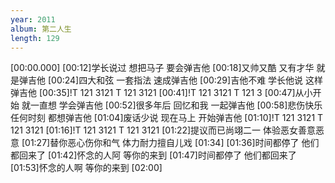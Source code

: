 ```yaml
---
year: 2011
album: 第二人生
length: 129
---
```

[00:00.000]
[00:12]学长说过 想把马子 要会弹吉他
[00:18]又帅又酷 又有才华 就是弹吉他
[00:24]四大和弦 一套指法 速成弹吉他
[00:29]吉他不难 学长他说 这样弹吉他
[00:35]!T 121 3121 T 121 3121
[00:41]!T 121 3121 T 121 3
[00:47]从小开始 就一直想 学会弹吉他
[00:52]很多年后 回忆和我 一起弹吉他
[00:58]悲伤快乐 任何时刻 都想弹吉他
[01:04]废话少说 现在马上 开始弹吉他
[01:10]!T 121 3121 T 121 3121
[01:16]!T 121 3121 T 121 3121
[01:22]提议而已尚翊二一 体验恶女善意恶意
[01:27]替你恶心伤你和气 体力耐力擅自儿戏
[01:34]
[01:36]时间都停了 他们都回来了
[01:42]怀念的人阿 等你的来到
[01:47]时间都停了 他们都回来了
[01:53]怀念的人啊 等你的来到
[02:00]